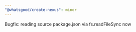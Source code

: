 ```yaml
---
"@whatsgood/create-nexus": minor
---
```


Bugfix: reading source package.json via fs.readFileSync now
